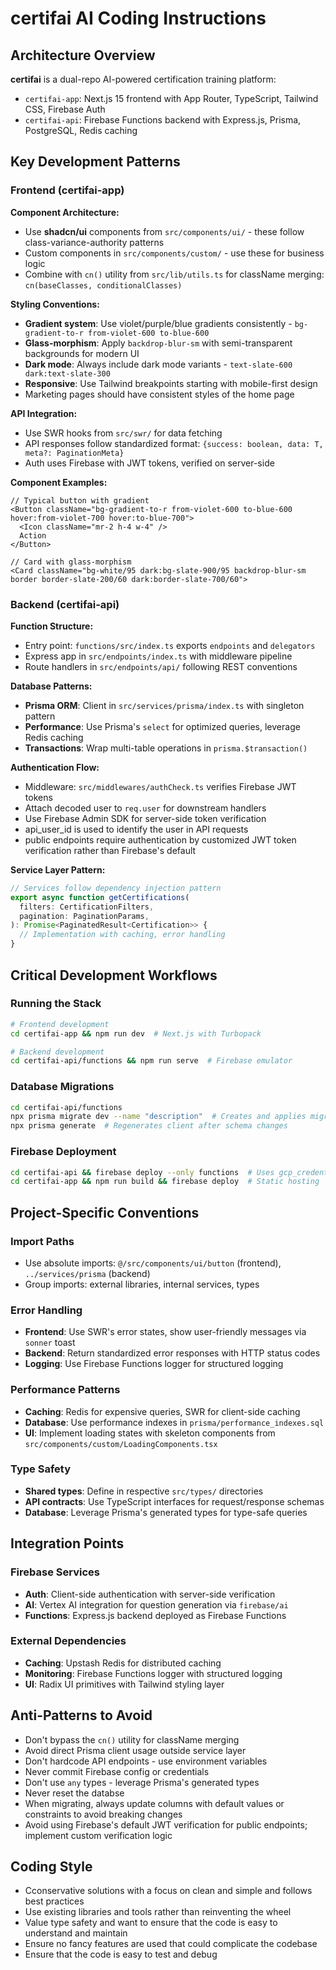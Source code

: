 # certifai AI Coding Instructions

## Architecture Overview

**certifai** is a dual-repo AI-powered certification training platform:

- `certifai-app`: Next.js 15 frontend with App Router, TypeScript, Tailwind CSS, Firebase Auth
- `certifai-api`: Firebase Functions backend with Express.js, Prisma, PostgreSQL, Redis caching

## Key Development Patterns

### Frontend (certifai-app)

**Component Architecture:**

- Use **shadcn/ui** components from `src/components/ui/` - these follow class-variance-authority patterns
- Custom components in `src/components/custom/` - use these for business logic
- Combine with `cn()` utility from `src/lib/utils.ts` for className merging: `cn(baseClasses, conditionalClasses)`

**Styling Conventions:**

- **Gradient system**: Use violet/purple/blue gradients consistently - `bg-gradient-to-r from-violet-600 to-blue-600`
- **Glass-morphism**: Apply `backdrop-blur-sm` with semi-transparent backgrounds for modern UI
- **Dark mode**: Always include dark mode variants - `text-slate-600 dark:text-slate-300`
- **Responsive**: Use Tailwind breakpoints starting with mobile-first design
- Marketing pages should have consistent styles of the home page

**API Integration:**

- Use SWR hooks from `src/swr/` for data fetching
- API responses follow standardized format: `{success: boolean, data: T, meta?: PaginationMeta}`
- Auth uses Firebase with JWT tokens, verified on server-side

**Component Examples:**

```tsx
// Typical button with gradient
<Button className="bg-gradient-to-r from-violet-600 to-blue-600 hover:from-violet-700 hover:to-blue-700">
  <Icon className="mr-2 h-4 w-4" />
  Action
</Button>

// Card with glass-morphism
<Card className="bg-white/95 dark:bg-slate-900/95 backdrop-blur-sm border border-slate-200/60 dark:border-slate-700/60">
```

### Backend (certifai-api)

**Function Structure:**

- Entry point: `functions/src/index.ts` exports `endpoints` and `delegators`
- Express app in `src/endpoints/index.ts` with middleware pipeline
- Route handlers in `src/endpoints/api/` following REST conventions

**Database Patterns:**

- **Prisma ORM**: Client in `src/services/prisma/index.ts` with singleton pattern
- **Performance**: Use Prisma's `select` for optimized queries, leverage Redis caching
- **Transactions**: Wrap multi-table operations in `prisma.$transaction()`

**Authentication Flow:**

- Middleware: `src/middlewares/authCheck.ts` verifies Firebase JWT tokens
- Attach decoded user to `req.user` for downstream handlers
- Use Firebase Admin SDK for server-side token verification
- api_user_id is used to identify the user in API requests
- public endpoints require authentication by customized JWT token verification rather than Firebase's default

**Service Layer Pattern:**

```typescript
// Services follow dependency injection pattern
export async function getCertifications(
  filters: CertificationFilters,
  pagination: PaginationParams,
): Promise<PaginatedResult<Certification>> {
  // Implementation with caching, error handling
}
```

## Critical Development Workflows

### Running the Stack

```bash
# Frontend development
cd certifai-app && npm run dev  # Next.js with Turbopack

# Backend development
cd certifai-api/functions && npm run serve  # Firebase emulator
```

### Database Migrations

```bash
cd certifai-api/functions
npx prisma migrate dev --name "description"  # Creates and applies migration
npx prisma generate  # Regenerates client after schema changes
```

### Firebase Deployment

```bash
cd certifai-api && firebase deploy --only functions  # Uses gcp_credentials.json
cd certifai-app && npm run build && firebase deploy  # Static hosting
```

## Project-Specific Conventions

### Import Paths

- Use absolute imports: `@/src/components/ui/button` (frontend), `../services/prisma` (backend)
- Group imports: external libraries, internal services, types

### Error Handling

- **Frontend**: Use SWR's error states, show user-friendly messages via `sonner` toast
- **Backend**: Return standardized error responses with HTTP status codes
- **Logging**: Use Firebase Functions logger for structured logging

### Performance Patterns

- **Caching**: Redis for expensive queries, SWR for client-side caching
- **Database**: Use performance indexes in `prisma/performance_indexes.sql`
- **UI**: Implement loading states with skeleton components from `src/components/custom/LoadingComponents.tsx`

### Type Safety

- **Shared types**: Define in respective `src/types/` directories
- **API contracts**: Use TypeScript interfaces for request/response schemas
- **Database**: Leverage Prisma's generated types for type-safe queries

## Integration Points

### Firebase Services

- **Auth**: Client-side authentication with server-side verification
- **AI**: Vertex AI integration for question generation via `firebase/ai`
- **Functions**: Express.js backend deployed as Firebase Functions

### External Dependencies

- **Caching**: Upstash Redis for distributed caching
- **Monitoring**: Firebase Functions logger with structured logging
- **UI**: Radix UI primitives with Tailwind styling layer

## Anti-Patterns to Avoid

- Don't bypass the `cn()` utility for className merging
- Avoid direct Prisma client usage outside service layer
- Don't hardcode API endpoints - use environment variables
- Never commit Firebase config or credentials
- Don't use `any` types - leverage Prisma's generated types
- Never reset the databse
- When migrating, always update columns with default values or constraints to avoid breaking changes
- Avoid using Firebase's default JWT verification for public endpoints; implement custom verification logic

## Coding Style

- Cconservative solutions with a focus on clean and simple and follows best practices
- Use existing libraries and tools rather than reinventing the wheel
- Value type safety and want to ensure that the code is easy to understand and maintain
- Ensure no fancy features are used that could complicate the codebase
- Ensure that the code is easy to test and debug
